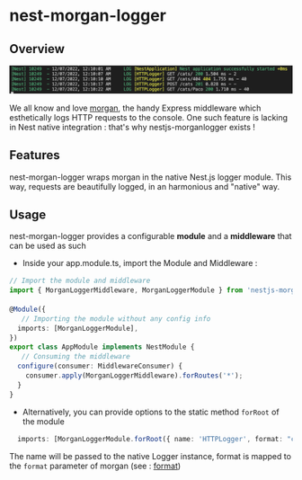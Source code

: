 # nest-morgan-logger

## Overview

![a log example](https://github.com/julienfdev/nestjs-morgan-logger/blob/media/media/log.png?raw=true)


We all know and love [morgan](https://www.npmjs.com/package/morgan), the handy Express middleware which esthetically logs HTTP requests to the console. 
One such feature is lacking in Nest native integration : that's why nestjs-morganlogger exists !

## Features

nest-morgan-logger wraps morgan in the native Nest.js logger module. This way, requests are beautifully logged, in an harmonious and "native" way.

## Usage

nest-morgan-logger provides a configurable **module** and a **middleware** that can be used as such

- Inside your app.module.ts, import the Module and Middleware :

```ts
// Import the module and middleware
import { MorganLoggerMiddleware, MorganLoggerModule } from 'nestjs-morganlogger';

@Module({
   // Importing the module without any config info
  imports: [MorganLoggerModule],
})
export class AppModule implements NestModule {
   // Consuming the middleware
  configure(consumer: MiddlewareConsumer) {
    consumer.apply(MorganLoggerMiddleware).forRoutes('*');
  }
}
```

- Alternatively, you can provide options to the static method `forRoot` of the module

```ts 
  imports: [MorganLoggerModule.forRoot({ name: 'HTTPLogger', format: "combined" })],
```

The name will be passed to the native Logger instance, format is mapped to the `format` parameter of morgan (see : [format](https://www.npmjs.com/package/morgan#using-a-predefined-format-string))
